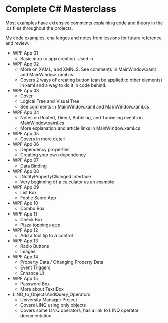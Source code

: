 # Complete C# Masterclass
Most examples have extensive comments explaining code and theory in the .cs files throughout the projects. 

My code examples, challenges and notes from lessons for future reference and review. 

- WPF App 01
    - Basic intro to app creation. Used <TextBlock> in <Grid>
- WPF App 02
    - More on XAML, and XMNLS. See comments in MainWindow.xaml and MainWindow.xaml.cs. 
    - Covers 2 ways of creating button (can be applied to other elements) in xaml and a way to do it in code behind.
- WPF App 03
    - Cover <ListBox> <StackPanel> 
    - Logical Tree and Visual Tree
    - See comments in MainWindow.xaml and MainWindow.xaml.cs
- WPF App 04
    - Notes on Routed, Direct, Bubbling, and Tunneling events in MainWindow.xaml.cs
    - More explanation and article links in MainWindow.xaml.cs
- WPF App 05
    - Covers <Grid> in more detail
- WPF App 06
    - Dependency properties
    - Creating your own dependency
- WPF App 07
    - Data Binding
- WPF App 08
    - INotifyPropertyChanged Interface
    - Very beginning of a calculator as an example
- WPF App 09
    - List Box 
    - Footie Score App
- WPF App 10
    - Combo Box 
- WPF App 11
    - Check Box
    - Pizza toppings app
- WPF App 12
    - Add a tool tip to a control
- WPF App 13
    - Radio Buttons
    - Images
- WPF App 14
    - Property Data / Changing Property Data
    - Event Triggers
    - Enhance UI
- WPF App 15
    - Password Box
    - More about Text Box
- LINQ_to_ObjectsAndQuery_Operators
    - University Manager Project 
    - Covers LINQ using only objects 
    - Covers some LINQ operators, has a link to LINQ operator documentation 

